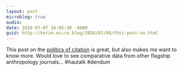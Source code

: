 ```yaml
---
layout: post
microblog: true
audio: 
date: 2018-07-07 16:05:30 -0800
guid: http://kerim.micro.blog/2018/07/08/this-post-on.html
---
```

This post on the [politics of citation](https://footnotesblog.com/2018/07/07/guest-post-citation-is-a-gift-punking-accounting-in-hautalk/) is great, but also makes me want to know more. Would love to see comparative data from other flagship anthropology journals… #hautalk #dendum
